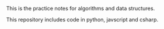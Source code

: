 This is the practice notes for algorithms and data structures.

This repository includes code in python, javscript and csharp.
